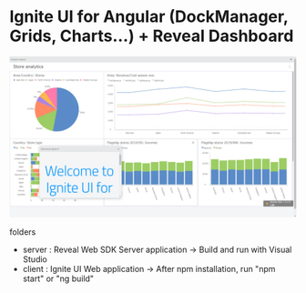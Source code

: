 # Ignite UI for Angular (DockManager, Grids, Charts...) + Reveal Dashboard

![reveal-dockmanager](./demo.gif)

folders
- server : Reveal Web SDK Server application -> Build and run with Visual Studio
- client : Ignite UI Web application -> After npm installation, run "npm start" or "ng build"
